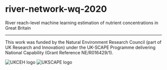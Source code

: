 # river-network-wq-2020

River reach-level machine learning estimation of nutrient concentrations in Great Britain


***

This work was funded by the Natural Environment Research Council (part of UK Research and Innovation) under the UK-SCAPE Programme delivering National Capability (Grant Reference NE/R016429/1).

![UKCEH logo](./man/figures/UKCEH-Logo.png) ![UKSCAPE logo](./man/figures/uk_scape_logo.png)
